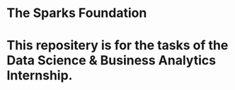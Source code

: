 # The Sparks Foundation
# This repositery is for the tasks of the Data Science & Business Analytics Internship.
